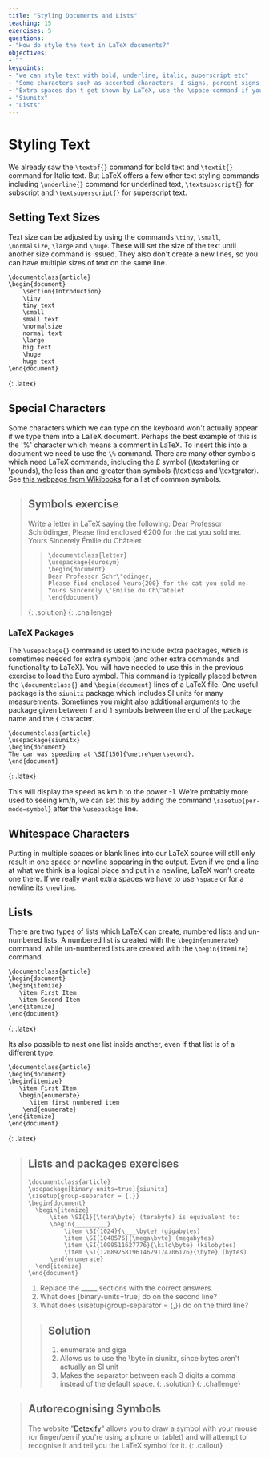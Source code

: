 ```yaml
---
title: "Styling Documents and Lists"
teaching: 15
exercises: 5
questions:
- "How do style the text in LaTeX documents?"
objectives:
- ""
keypoints:
- "we can style text with bold, underline, italic, superscript etc"
- "Some characters such as accented characters, £ signs, percent signs need special LaTeX commands to appear."
- "Extra spaces don't get shown by LaTeX, use the \space command if you want extra spaces or \newline to get a newline"
- "Siunitx"
- "Lists"
---
```



# Styling Text

We already saw the `\textbf{}` command for bold text and `\textit{}` command for Italic text. But LaTeX offers a few other text styling commands including `\underline{}` command for underlined text, `\textsubscript{}` for subscript and `\textsuperscript{}` for superscript text.

## Setting Text Sizes

Text size can be adjusted by using the commands `\tiny`, `\small`, `\normalsize`, `\large` and `\huge`. These will set the size of the text until another size command is issued. They also don't create a new lines, so you can have multiple sizes of text on the same line.

~~~
\documentclass{article}
\begin{document}
	\section{Introduction}
	\tiny
	tiny text
	\small
	small text
	\normalsize
	normal text
	\large
	big text
	\huge
	huge text
\end{document}
~~~
{: .latex}

## Special Characters

Some characters which we can type on the keyboard won't actually appear if we type them into a LaTeX document. Perhaps the best example of this is the '%' character which means a comment in LaTeX. To insert this into a document we need to use the `\%` command. There are many other symbols which need LaTeX commands, including the £ symbol (\textsterling or \pounds), the less than and greater than symbols (\textless and \textgrater). See [this webpage from Wikibooks](https://en.wikibooks.org/wiki/LaTeX/Special_Characters#Escaped_codes) for a list of common symbols.


> ## Symbols exercise
> Write a letter in LaTeX saying the following:
> Dear Professor Schrödinger,
> Please find enclosed €200 for the cat you sold me.
> Yours Sincerely Émilie du Châtelet
> > ~~~
> > \documentclass{letter}
> > \usepackage{eurosym}
> > \begin{document}
> > Dear Professor Schr\"odinger,
> > Please find enclosed \euro{200} for the cat you sold me.
> > Yours Sincerely \'Emilie du Ch\^atelet
> > \end{document}
> {: .solution}
{: .challenge}

### LaTeX Packages

The `\usepackage{}` command is used to include extra packages, which is sometimes needed for extra symbols (and other extra commands and functionality to LaTeX). You will have needed to use this in the previous exercise to load the Euro symbol. This command is typically placed betwen the `\documentclass{}` and `\begin{document}` lines of a LaTeX file. One useful package is the `siunitx` package which includes SI units for many measurements. Sometimes you might also additional arguments to the package given between `[` and `]` symbols between the end of the package name and the `{` character.

~~~
\documentclass{article}
\usepackage{siunitx}
\begin{document}
The car was speeding at \SI{150}{\metre\per\second}.
\end{document}
~~~
{: .latex}

This will display the speed as km h to the power -1. We're probably more used to seeing km/h, we can set this by adding the command `\sisetup{per-mode=symbol}` after the `\usepackage` line.

## Whitespace Characters

Putting in multiple spaces or blank lines into our LaTeX source will still only result in one space or newline appearing in the output. Even if we end a line at what we think is a logical place and put in a newline, LaTeX won't create one there. If we really want extra spaces we have to use `\space` or for a newline its `\newline`.

## Lists

There are two types of lists which LaTeX can create, numbered lists and un-numbered lists. A numbered list is created with the `\begin{enumerate}` command, while un-numbered lists are created with the `\begin{itemize}` command.

~~~
\documentclass{article}
\begin{document}
\begin{itemize}
   \item First Item
   \item Second Item
\end{itemize}
\end{document}
~~~
{: .latex}

Its also possible to nest one list inside another, even if that list is of a different type.

~~~
\documentclass{article}
\begin{document}
\begin{itemize}
   \item First Item
   \begin{enumerate}
      \item first numbered item
    \end{enumerate}
\end{itemize}
\end{document}
~~~
{: .latex}


> ## Lists and packages exercises
> ~~~
> \documentclass{article}
> \usepackage[binary-units=true]{siunitx}
> \sisetup{group-separator = {,}}
> \begin{document}
> 	\begin{itemize}
> 		\item \SI{1}{\tera\byte} (terabyte) is equivalent to:
> 		\begin{_________}
> 			\item \SI{1024}{\___\byte} (gigabytes)
> 			\item \SI{1048576}{\mega\byte} (megabytes)
> 			\item \SI{1099511627776}{\kilo\byte} (kilobytes)
> 			\item \SI{1208925819614629174706176}{\byte} (bytes)
> 		\end{enumerate}
> 	\end{itemize}
> \end{document}
> ~~~
> 1. Replace the _____ sections with the correct answers.
> 2. What does [binary-units=true] do on the second line?
> 3. What does \sisetup{group-separator = {,}} do on the third line?
> > ## Solution
> > 1. enumerate and giga
> > 2. Allows us to use the \byte in siunitx, since bytes aren't actually an SI unit
> > 3. Makes the separator between each 3 digits a comma instead of the default space.
> {: .solution}
{: .challenge}

> ## Autorecognising Symbols
> The website "[Detexify](https://detexify.kirelabs.org/classify.html)" allows you to draw a symbol with your mouse (or finger/pen if you're using a phone or tablet) and will attempt to recognise it and tell you the LaTeX symbol for it.
{: .callout}



